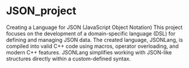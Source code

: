 # JSON_project

Creating a Language for JSON (JavaScript Object Notation)
This project focuses on the development of a domain-specific language (DSL) for defining and managing JSON data. The created language, JSONLang, is compiled into valid C++ code using macros, operator overloading, and modern C++ features. JSONLang simplifies working with JSON-like structures directly within a custom-defined syntax.
